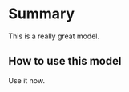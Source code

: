 <!--
Type: model-index
Models:
  - Name: ResNet
    SOTAgentsdata: models/metadata/resnet_meta.json        
    Results: models/metadata/resnet_results.json
-->
# Summary

This is a really great model. 

## How to use this model

Use it now.
